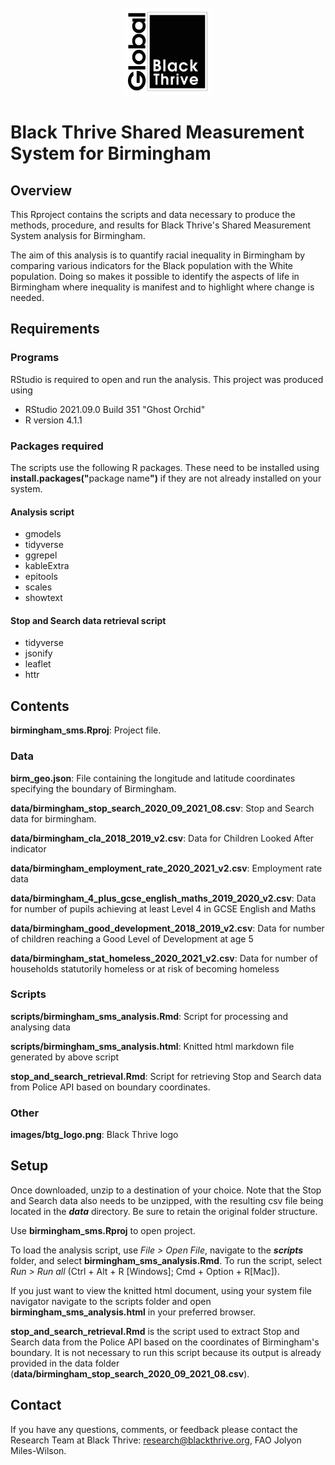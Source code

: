<!-- PROJECT LOGO -->
<br />
<div align="center">
    <img src="images/btg_logo.png" alt="Logo" width="140" height="140">
  </a>
  </div>
  
# Black Thrive Shared Measurement System for Birmingham
 
## Overview

This Rproject contains the scripts and data necessary to produce the methods, procedure, and results for Black Thrive's Shared Measurement System analysis for Birmingham. 

The aim of this analysis is to quantify racial inequality in Birmingham by comparing various indicators for the Black population with the White population. Doing so makes it possible to identify the aspects of life in Birmingham where inequality is manifest and to highlight where change is needed.

## Requirements

### Programs

RStudio is required to open and run the analysis. This project was produced using 

- RStudio 2021.09.0 Build 351 "Ghost Orchid"
- R version 4.1.1

### Packages required

The scripts use the following R packages. These need to be installed using <b>install.packages("</b>package name<b>")</b> if they are not already installed on your system.

#### Analysis script

- gmodels
- tidyverse
- ggrepel
- kableExtra
- epitools
- scales
- showtext

#### Stop and Search data retrieval script

- tidyverse
- jsonify
- leaflet
- httr

## Contents

**birmingham_sms.Rproj**: Project file.

### Data

**birm_geo.json**: File containing the longitude and latitude coordinates specifying the boundary of Birmingham.

**data/birmingham_stop_search_2020_09_2021_08.csv**: Stop and Search data for birmingham.

**data/birmingham_cla_2018_2019_v2.csv**: Data for Children Looked After indicator

**data/birmingham_employment_rate_2020_2021_v2.csv**: Employment rate data

**data/birmingham_4_plus_gcse_english_maths_2019_2020_v2.csv**: Data for number of pupils achieving at least Level 4 in GCSE English and Maths

**data/birmingham_good_development_2018_2019_v2.csv**: Data for number of children reaching a Good Level of Development at age 5

**data/birmingham_stat_homeless_2020_2021_v2.csv**: Data for number of households statutorily homeless or at risk of becoming homeless

### Scripts

**scripts/birmingham_sms_analysis.Rmd**: Script for processing and analysing data

**scripts/birmingham_sms_analysis.html**: Knitted html markdown file generated by above script

**stop_and_search_retrieval.Rmd**: Script for retrieving Stop and Search data from Police API based on boundary coordinates.

### Other

**images/btg_logo.png**: Black Thrive logo

## Setup

Once downloaded, unzip to a destination of your choice. Note that the Stop and Search data also needs to be unzipped, with the resulting csv file being located in the ***data*** directory. Be sure to retain the original folder structure.

Use **birmingham_sms.Rproj** to open project. 

To load the analysis script, use *File > Open File*, navigate to the ***scripts*** folder, and select **birmingham_sms_analysis.Rmd**. To run the script, select *Run > Run all* (Ctrl + Alt + R [Windows]; Cmd + Option + R[Mac]).

If you just want to view the knitted html document, using your system file navigator navigate to the scripts folder and open **birmingham_sms_analysis.html** in your preferred browser.

**stop_and_search_retrieval.Rmd** is the script used to extract Stop and Search data from the Police API based on the coordinates of Birmingham's boundary. It is not necessary to run this script because its output is already provided in the data folder (**data/birmingham_stop_search_2020_09_2021_08.csv**).

## Contact

If you have any questions, comments, or feedback please contact the Research Team at Black Thrive: research@blackthrive.org, FAO Jolyon Miles-Wilson.
